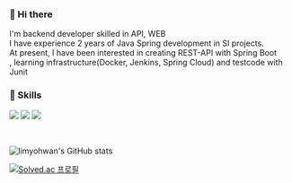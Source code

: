 ### 👋 Hi there 
<p>
  I'm backend developer skilled in API, WEB <br/>
  I have experience 2 years of Java Spring development in SI projects. <br/>
  At present, I have been interested in creating REST-API with Spring Boot <br/>
  , learning infrastructure(Docker, Jenkins, Spring Cloud) and testcode with Junit <br/>
<p>
  
### 💪 Skills
<p>
  <img src="https://img.shields.io/badge/Spring-6DB33F?style=for-the-badge&logo=Spring&logoColor=white">
  <img src="https://img.shields.io/badge/Java-007396?style=for-the-badge&logo=Java&logoColor=white">
  <img src="https://img.shields.io/badge/mariaDB-003545?style=for-the-badge&logo=mariaDB&logoColor=white"> 
</p>
<br/>

![limyohwan's GitHub stats](https://github-readme-stats.vercel.app/api?username=limyohwan&show_icons=true&theme=dark)

[![Solved.ac 프로필](http://mazassumnida.wtf/api/v2/generate_badge?boj=dyghks7102)](https://solved.ac/dyghks7102)
